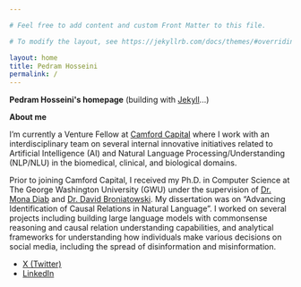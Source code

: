 ```yaml
---

# Feel free to add content and custom Front Matter to this file.

# To modify the layout, see https://jekyllrb.com/docs/themes/#overriding-theme-defaults

layout: home
title: Pedram Hosseini
permalink: /
---
```


**Pedram Hosseini's homepage** (building with [Jekyll](https://jekyllrb.com/)...)

**About me**

I’m currently a Venture Fellow at [Camford Capital](https://www.camford.vc/) where I work with an interdisciplinary team
on several internal innovative initiatives related to Artificial Intelligence (AI) and Natural Language Processing/Understanding (NLP/NLU)
in the biomedical, clinical, and biological domains.

Prior to joining Camford Capital, I received my Ph.D. in Computer Science at The George Washington University (GWU)
under the supervision of [Dr. Mona Diab](https://lti.cs.cmu.edu/people/222228496/mona-diab)
and [Dr. David Broniatowski](https://www.seas.gwu.edu/david-broniatowski). My dissertation was on “Advancing
Identification of Causal Relations in Natural Language”. I worked on several projects including building large language
models with commonsense reasoning and causal relation understanding capabilities, and analytical frameworks for
understanding how individuals make various decisions on social media, including the spread of disinformation and
misinformation.

* [X (Twitter)](https://twitter.com/PedramHosseini)
* [LinkedIn](https://www.linkedin.com/in/pedramhosseini/)